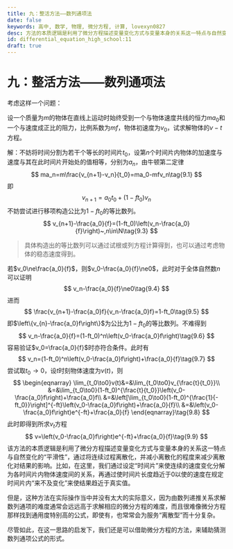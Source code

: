 ```yaml
---
title: 九：整活方法——数列通项法
date: false
keywords: 高中, 数学, 物理, 微分方程, 计算, lovexyn0827
desc: 方法的本质逻辑是利用了微分方程描述变量变化方式与变量本身的关系这一特点与自然变化的“平滑性”，通过将连续过程离散化，并减小离散化的程度来减少离散化对结果的影响。
id: differential_equation_high_school:11
draft: true
---
```


# 九：整活方法——数列通项法

考虑这样一个问题：

设一个质量为$m$的物体在直线上运动时始终受到一个与物体速度共线的恒力$ma_0$和一个与速度成正比的阻力，比例系数为$mf$，物体初速度为$v_0$，试求解物体的$v-t$方程。

解：不妨将时间分割为若干个等长的时间片$t_0$，设第$n$个时间片内物体的加速度与速度与其在此时间片开始处的值相等，分别为$a_n$，由牛顿第二定律
$$
ma_n=m\frac{v_{n+1}-v_n}{t_0}=ma_0-mfv_n\tag{9.1}
$$
即
$$
v_{n+1}=a_0t_0+(1-ft_0)v_n\tag{9.2}
$$
不妨尝试进行移项构造公比为$1-ft_0$的等比数列。
$$
v_{n+1}-\frac{a_0}{f}=(1-ft_0)\left(v_n-\frac{a_0}{f}\right)~,n\in\N\tag{9.3}
$$

> 具体构造出的等比数列可以通过试根或列方程计算得到，也可以通过考虑物体的稳态速度得到。

若$v_0\ne\frac{a_0}{f}$，则$v_0-\frac{a_0}{f}\ne0$，此时对于全体自然数$n$可以证明
$$
v_n-\frac{a_0}{f}\ne0\tag{9.4}
$$
进而
$$
\frac{v_{n+1}-\frac{a_0}f}{v_n-\frac{a_0}f}=1-ft_0\tag{9.5}
$$
即$\left\{v_{n}-\frac{a_0}f\right\}$为公比为$1-ft_0$的等比数列。不难得到
$$
v_n-\frac{a_0}{f}=(1-ft_0)^n\left(v_0-\frac{a_0}f\right)\tag{9.6}
$$
容易验证$v_0=\frac{a_0}{f}$时亦符合条件。此时有
$$
v_n=(1-ft_0)^n\left(v_0-\frac{a_0}f\right)+\frac{a_0}{f}\tag{9.7}
$$
尝试取$t_0\to0$，设$t$时刻物体速度为$v(t)$，则
$$
\begin{eqnarray}
\lim_{t_0\to0}v(t)&=&\lim_{t_0\to0}v_{\frac{t}{t_0}}\\
&=&\lim_{t_0\to0}(1-ft_0)^{\frac{t}{t_0}}\left(v_0-\frac{a_0}f\right)+\frac{a_0}f\\
&=&\left[\lim_{t_0\to0}(1-ft_0)^{\frac{1}{-ft_0}}\right]^{-ft}\left(v_0-\frac{a_0}f\right)+\frac{a_0}{f}\\
&=&\left(v_0-\frac{a_0}f\right)e^{-ft}+\frac{a_0}{f}
\end{eqnarray}\tag{9.8}
$$
此时即得到所求$v_t$方程
$$
v=\left(v_0-\frac{a_0}f\right)e^{-ft}+\frac{a_0}{f}\tag{9.9}
$$
该方法的本质逻辑是利用了微分方程描述变量变化方式与变量本身的关系这一特点与自然变化的“平滑性”，通过将连续过程离散化，并减小离散化的程度来减少离散化对结果的影响。比如，在这里，我们通过设定“时间片”来使连续的速度变化分解为各时间片内物体速度间的关系，再通过使时间片长度趋近于0以使的速度在规定时间片内“来不及变化”来使结果趋近于真实值。

但是，这种方法在实际操作当中并没有太大的实际意义，因为由数列递推关系求解数列通项的难度通常会远远高于求解相应的微分方程的难度，而且很难像微分方程那样找到通用度特别高的公式，即使有，也常常会为服务“离散型”而十分复杂。

尽管如此，在这一思路的启发下，我们还是可以借助微分方程的方法，来辅助猜测数列通项公式的形式。